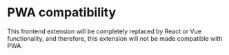 # PWA compatibility
This frontend extension will be completely replaced by React or Vue functionality, and therefore, this extension will not be made compatible with PWA.
